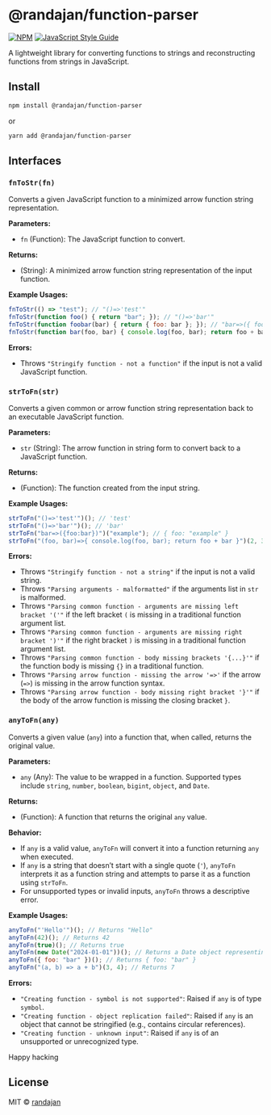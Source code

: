 # @randajan/function-parser

[![NPM](https://img.shields.io/npm/v/@randajan/function-parser.svg)](https://www.npmjs.com/package/@randajan/function-parser) [![JavaScript Style Guide](https://img.shields.io/badge/code_style-standard-brightgreen.svg)](https://standardjs.com)

A lightweight library for converting functions to strings and reconstructing functions from strings in JavaScript.

## Install

```bash
npm install @randajan/function-parser
```

or

```bash
yarn add @randajan/function-parser
```

## Interfaces

### `fnToStr(fn)`

Converts a given JavaScript function to a minimized arrow function string representation.

**Parameters:**
- `fn` (Function): The JavaScript function to convert.

**Returns:**
- (String): A minimized arrow function string representation of the input function.

**Example Usages:**
```javascript
fnToStr(() => "test"); // "()=>'test'"
fnToStr(function foo() { return "bar"; }); // "()=>'bar'"
fnToStr(function foobar(bar) { return { foo: bar }; }); // "bar=>({ foo: bar })"
fnToStr(function bar(foo, bar) { console.log(foo, bar); return foo + bar; }); // "(foo, bar)=>{console.log(foo, bar); return foo + bar;}"
```

**Errors:**
- Throws `"Stringify function - not a function"` if the input is not a valid JavaScript function.


### `strToFn(str)`

Converts a given common or arrow function string representation back to an executable JavaScript function.

**Parameters:**
- `str` (String): The arrow function in string form to convert back to a JavaScript function.

**Returns:**
- (Function): The function created from the input string.

**Example Usages:**
```javascript
strToFn("()=>'test'")(); // 'test'
strToFn("()=>'bar'")(); // 'bar'
strToFn("bar=>({foo:bar})")("example"); // { foo: "example" }
strToFn("(foo, bar)=>{ console.log(foo, bar); return foo + bar }")(2, 3); // Logs 2, 3 and returns 5
```

**Errors:**
- Throws `"Stringify function - not a string"` if the input is not a valid string.
- Throws `"Parsing arguments - malformatted"` if the arguments list in `str` is malformed.
- Throws `"Parsing common function - arguments are missing left bracket '('"` if the left bracket `(` is missing in a traditional function argument list.
- Throws `"Parsing common function - arguments are missing right bracket ')'"` if the right bracket `)` is missing in a traditional function argument list.
- Throws `"Parsing common function - body missing brackets '{...}'"` if the function body is missing `{}` in a traditional function.
- Throws `"Parsing arrow function - missing the arrow '=>'` if the arrow (`=>`) is missing in the arrow function syntax.
- Throws `"Parsing arrow function - body missing right bracket '}'"` if the body of the arrow function is missing the closing bracket `}`.


### `anyToFn(any)`

Converts a given value (`any`) into a function that, when called, returns the original value.

**Parameters:**
- `any` (Any): The value to be wrapped in a function. Supported types include `string`, `number`, `boolean`, `bigint`, `object`, and `Date`.

**Returns:**
- (Function): A function that returns the original `any` value.

**Behavior:**
- If `any` is a valid value, `anyToFn` will convert it into a function returning `any` when executed.
- If `any` is a string that doesn’t start with a single quote (`'`), `anyToFn` interprets it as a function string and attempts to parse it as a function using `strToFn`.
- For unsupported types or invalid inputs, `anyToFn` throws a descriptive error.

**Example Usages:**
```javascript
anyToFn("'Hello'")(); // Returns "Hello"
anyToFn(42)(); // Returns 42
anyToFn(true)(); // Returns true
anyToFn(new Date("2024-01-01"))(); // Returns a Date object representing 2024-01-01
anyToFn({ foo: "bar" })(); // Returns { foo: "bar" }
anyToFn("(a, b) => a + b")(3, 4); // Returns 7
```

**Errors:**
- `"Creating function - symbol is not supported"`: Raised if `any` is of type `symbol`.
- `"Creating function - object replication failed"`: Raised if `any` is an object that cannot be stringified (e.g., contains circular references).
- `"Creating function - unknown input"`: Raised if `any` is of an unsupported or unrecognized type.

Happy hacking

## License

MIT © [randajan](https://github.com/randajan)
